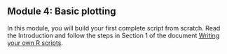 Module 4: Basic plotting
---

In this module, you will build your first complete script from scratch. Read the Introduction and follow the steps in Section 1 of the document [Writing your own R scripts](https://github.com/ClaudiaBrauer/A-very-short-introduction-to-R/blob/master/documents/Writing_your_own_R_scripts.pdf).
